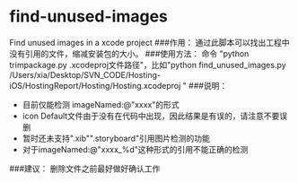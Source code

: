 find-unused-images
==================

Find unused images in a xcode project
###作用：
通过此脚本可以找出工程中没有引用的文件，缩减安装包的大小。
###使用方法：
命令 "python trimpackage.py .xcodeproj文件路径"，比如"python find_unused_images.py /Users/xia/Desktop/SVN_CODE/Hosting-iOS/HostingReport/Hosting/Hosting.xcodeproj "
###说明：
* 目前仅能检测 imageNamed:@"xxxx"的形式
* icon Default文件由于没有在代码中出现，因此结果是有误的，请注意不要误删
* 暂时还未支持".xib"".storyboard"引用图片检测的功能
* 对于imageNamed:@"xxxx_%d"这种形式的引用不能正确的检测

###建议：
删除文件之前最好做好确认工作